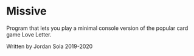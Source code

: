 # Missive
<p>Program that lets you play a minimal console version of the popular card game Love Letter.</p>
Written by Jordan Sola 2019-2020
